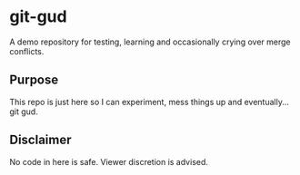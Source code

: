 # git-gud

A demo repository for testing, learning and occasionally crying over merge conflicts.

## Purpose

This repo is just here so I can experiment, mess things up and eventually... git gud.

## Disclaimer

No code in here is safe. Viewer discretion is advised.
